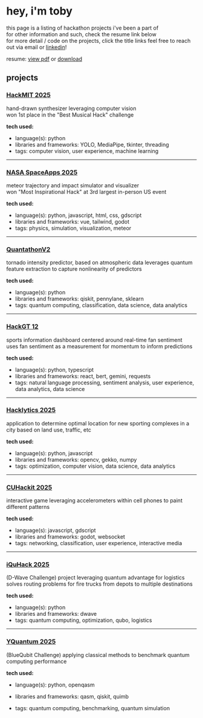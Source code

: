 # hey, i'm toby
this page is a listing of hackathon projects i've been a part of  
for other information and such, check the resume link below  
for more detail / code on the projects, click the title links
feel free to reach out via email or [linkedin](https://www.linkedin.com/in/tobyscox/)!

resume: [view pdf](./Toby_Cox_Resume_October_2025.pdf) or [download](./Toby_Cox_Resume_October_2025.pdf?raw=true)

## projects

### [HackMIT 2025](https://github.com/jacobldavis/penano)
hand-drawn synthesizer leveraging computer vision  
won 1st place in the "Best Musical Hack" challenge

**tech used:**
- language(s): python
- libraries and frameworks: YOLO, MediaPipe, tkinter, threading
- tags: computer vision, user experience, machine learning

---

### [NASA SpaceApps 2025](https://github.com/jacobldavis/astroaegis)
meteor trajectory and impact simulator and visualizer  
won "Most Inspirational Hack" at 3rd largest in-person US event

**tech used:**
- language(s): python, javascript, html, css, gdscript
- libraries and frameworks: vue, tailwind, godot
- tags: physics, simulation, visualization, meteor

---

### [QuantathonV2](https://github.com/jacobldavis/SCQuantum-SRNL-Challenge-2025)
tornado intensity predictor, based on atmospheric data
leverages quantum feature extraction to capture nonlinearity of predictors

**tech used:**
- language(s): python
- libraries and frameworks: qiskit, pennylane, sklearn
- tags: quantum computing, classification, data science, data analytics

---

### [HackGT 12](https://github.com/t-s-cox/fanalytics)
sports information dashboard centered around real-time fan sentiment  
uses fan sentiment as a measurement for momentum to inform predictions

**tech used:**
- language(s): python, typescript
- libraries and frameworks: react, bert, gemini, requests
- tags: natural language processing, sentiment analysis, user experience, data analytics, data science

---

### [Hacklytics 2025](https://github.com/LunarSphere/RFKARE)
application to determine optimal location for new sporting complexes in a city based on land use, traffic, etc

**tech used:**
- language(s): python, javascript
- libraries and frameworks: opencv, gekko, numpy
- tags: optimization, computer vision, data science, data analytics

---

### [CUHackit 2025](https://github.com/hazeltorek/vincent-van-gesture)
interactive game leveraging accelerometers within cell phones to paint different patterns

**tech used:**
- language(s): javascript, gdscript
- libraries and frameworks: godot, websocket
- tags: networking, classification, user experience, interactive media

---

### [iQuHack 2025](https://github.com/t-s-cox/iquhack-2025)
(D-Wave Challenge) project leveraging quantum advantage for logistics  
solves routing problems for fire trucks from depots to multiple destinations

**tech used:**
- language(s): python
- libraries and frameworks: dwave
- tags: quantum computing, optimization, qubo, logistics

---

### [YQuantum 2025](https://github.com/hazeltorek/how-did-we-ket-here)
(BlueQubit Challenge) applying classical methods to benchmark quantum computing performance  


**tech used:**
- language(s): python, openqasm
- libraries and frameworks: qasm, qiskit, quimb

- tags: quantum computing, benchmarking, quantum simulation



